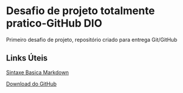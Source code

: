 # Desafio de projeto totalmente pratico-GitHub DIO
Primeiro desafio de projeto, repositório criado para entrega Git/GitHub

## Links Úteis
[Sintaxe Basica Markdown](https://www.markdownguide.org/basic-syntax/)

[Download do GitHub](https://git-scm.com/downloads)
